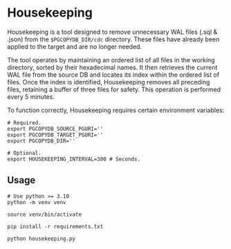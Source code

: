 # Housekeeping

Housekeeping is a tool designed to remove unnecessary WAL files (.sql & .json) from the `$PGCOPYDB_DIR/cdc` directory.
These files have already been applied to the target and are no longer needed.

The tool operates by maintaining an ordered list of all files in the working directory, sorted by their hexadecimal names.
It then retrieves the current WAL file from the source DB and locates its index within the ordered list of files.
Once the index is identified, Housekeeping removes all preceding files, retaining a buffer of three files for safety.
This operation is performed every 5 minutes.

To function correctly, Housekeeping requires certain environment variables:

```shell
# Required.
export PGCOPYDB_SOURCE_PGURI=''
export PGCOPYDB_TARGET_PGURI=''
export PGCOPYDB_DIR=''

# Optional.
export HOUSEKEEPING_INTERVAL=300 # Seconds.
```

## Usage
```shell
# Use python >= 3.10
python -m venv venv

source venv/bin/activate

pip install -r requirements.txt

python housekeeping.py
```
